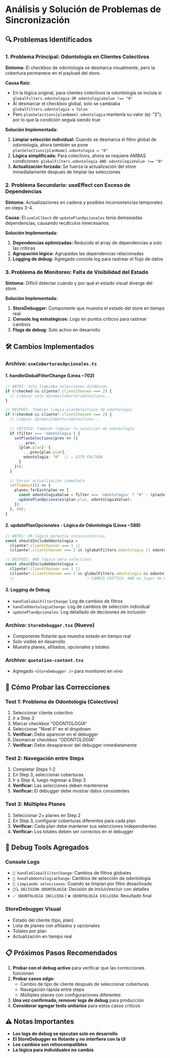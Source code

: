 # Análisis y Solución de Problemas de Sincronización

## 🔍 Problemas Identificados

### 1. **Problema Principal: Odontología en Clientes Colectivos**

**Síntoma:** El checkbox de odontología se desmarca visualmente, pero la cobertura permanece en el payload del store.

**Causa Raíz:** 
- En la lógica original, para clientes colectivos la odontología se incluía si `globalFilters.odontologia OR odontologiaValue !== "0"`
- Al desmarcar el checkbox global, solo se cambiaba `globalFilters.odontologia = false`
- Pero `planSelections[planName].odontologia` mantenía su valor (ej: "2"), por lo que la condición seguía siendo true

**Solución Implementada:**
1. **Limpiar selección individual:** Cuando se desmarca el filtro global de odontología, ahora también se pone `planSelections[planName].odontologia = "0"`
2. **Lógica simplificada:** Para colectivos, ahora se requiere AMBAS condiciones: `globalFilters.odontologia AND odontologiaValue !== "0"`
3. **Actualización forzada:** Se fuerza la actualización del store inmediatamente después de limpiar las selecciones

### 2. **Problema Secundario: useEffect con Exceso de Dependencias**

**Síntoma:** Actualizaciones en cadena y posibles inconsistencias temporales en steps 3-4.

**Causa:** El `useCallback` de `updatePlanOpcionales` tenía demasiadas dependencias, causando recálculos innecesarios.

**Solución Implementada:**
1. **Dependencias optimizadas:** Reducido el array de dependencias a solo las críticas
2. **Agrupación lógica:** Agrupadas las dependencias relacionadas
3. **Logging de debug:** Agregado console.log para rastrear el flujo de datos

### 3. **Problema de Monitoreo: Falta de Visibilidad del Estado**

**Síntoma:** Difícil detectar cuándo y por qué el estado visual diverge del store.

**Solución Implementada:**
1. **StoreDebugger:** Componente que muestra el estado del store en tiempo real
2. **Console.log estratégicos:** Logs en puntos críticos para rastrear cambios
3. **Flags de debug:** Solo activo en desarrollo

## 🛠️ Cambios Implementados

### Archivo: `useCoberturasOpcionales.ts`

#### 1. **handleGlobalFilterChange (Línea ~702)**
```typescript
// ANTES: Solo limpiaba selecciones dinámicas
if (!checked && cliente?.clientChoosen === 2) {
  // Limpiar solo dynamicCoberturaSelections...
}

// DESPUÉS: También limpia planSelections de odontología
if (!checked && cliente?.clientChoosen === 2) {
  // Limpiar dynamicCoberturaSelections...
  
  // CRÍTICO: También limpiar la selección de odontología
  if (filter === 'odontologia') {
    setPlanSelections(prev => ({
      ...prev,
      [plan.plan]: {
        ...prev[plan.plan],
        odontologia: "0"  // ← ESTO FALTABA
      }
    }));
  }
  
  // Forzar actualización inmediata
  setTimeout(() => {
    planes.forEach(plan => {
      const odontologiaValue = filter === 'odontologia' ? "0" : (planSelections[plan.plan]?.odontologia || "0");
      updatePlanOpcionales(plan.plan, odontologiaValue);
    });
  }, 50);
}
```

#### 2. **updatePlanOpcionales - Lógica de Odontología (Línea ~588)**
```typescript
// ANTES: OR lógico permitía inconsistencias
const shouldIncludeOdontologia = 
  cliente?.clientChoosen === 1 || 
  (cliente?.clientChoosen === 2 && (globalFilters.odontologia || odontologiaValue !== "0"));

// DESPUÉS: AND lógico para colectivos
const shouldIncludeOdontologia = 
  cliente?.clientChoosen === 1 || 
  (cliente?.clientChoosen === 2 && globalFilters.odontologia && odontologiaValue !== "0");
  //                                ↑ CAMBIO CRÍTICO: AND en lugar de OR
```

#### 3. **Logging de Debug**
- `handleGlobalFilterChange`: Log de cambios de filtros
- `handleOdontologiaChange`: Log de cambios de selección individual
- `updatePlanOpcionales`: Log detallado de decisiones de inclusión

### Archivo: `StoreDebugger.tsx` (Nuevo)
- Componente flotante que muestra estado en tiempo real
- Solo visible en desarrollo
- Muestra planes, afiliados, opcionales y totales

### Archivo: `quotation-content.tsx`
- Agregado `<StoreDebugger />` para monitoreo en vivo

## 🧪 Cómo Probar las Correcciones

### Test 1: Problema de Odontología (Colectivos)
1. Seleccionar cliente colectivo
2. Ir a Step 3
3. Marcar checkbox "ODONTOLOGÍA"
4. Seleccionar "Nivel II" en el dropdown
5. **Verificar:** Debe aparecer en el debugger
6. Desmarcar checkbox "ODONTOLOGÍA"
7. **Verificar:** Debe desaparecer del debugger inmediatamente

### Test 2: Navegación entre Steps
1. Completar Steps 1-2
2. En Step 3, seleccionar coberturas
3. Ir a Step 4, luego regresar a Step 3
4. **Verificar:** Las selecciones deben mantenerse
5. **Verificar:** El debugger debe mostrar datos consistentes

### Test 3: Múltiples Planes
1. Seleccionar 2+ planes en Step 2
2. En Step 3, configurar coberturas diferentes para cada plan
3. **Verificar:** Cada plan debe mantener sus selecciones independientes
4. **Verificar:** Los totales deben ser correctos en el debugger

## 🔧 Debug Tools Agregados

### Console Logs
- `🔘 handleGlobalFilterChange`: Cambios de filtros globales
- `🦷 handleOdontologiaChange`: Cambios de selección de odontología
- `🧹 Limpiando selecciones`: Cuando se limpian por filtro desactivado
- `🦷🔍 DECISION ODONTOLOGIA`: Decisión de incluir/excluir con detalles
- `✅ ODONTOLOGIA INCLUIDA` / `❌ ODONTOLOGIA EXCLUIDA`: Resultado final

### StoreDebugger Visual
- Estado del cliente (tipo, plan)
- Lista de planes con afiliados y opcionales
- Totales por plan
- Actualización en tiempo real

## 📋 Próximos Pasos Recomendados

1. **Probar con el debug activo** para verificar que las correcciones funcionen
2. **Probar casos edge:**
   - Cambio de tipo de cliente después de seleccionar coberturas
   - Navegación rápida entre steps
   - Múltiples planes con configuraciones diferentes
3. **Una vez confirmado, remover logs de debug** para producción
4. **Considerar agregar tests unitarios** para estos casos críticos

## ⚠️ Notas Importantes

- **Los logs de debug se ejecutan solo en desarrollo**
- **El StoreDebugger es flotante y no interfiere con la UI**
- **Los cambios son retrocompatibles**
- **La lógica para individuales no cambia**
